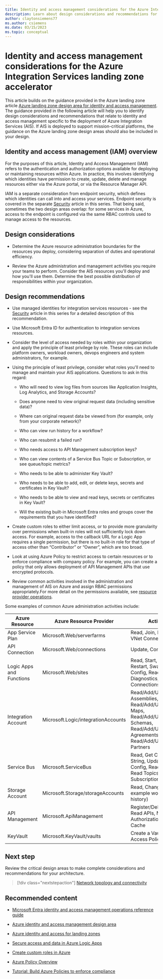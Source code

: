```yaml
---
title: Identity and access management considerations for the Azure Integration Services landing zone accelerator
description: Learn about design considerations and recommendations for identity and access management in the Azure Integration Services landing zone accelerator.
author: claytonsiemens77
ms.author: csiemens
ms.date: 03/15/2023
ms.topic: conceptual
---
```


# Identity and access management considerations for the Azure Integration Services landing zone accelerator

This article builds on the guidance provided in the Azure landing zone article [Azure landing zone design area for identity and access management](/azure/cloud-adoption-framework/ready/landing-zone/design-area/identity-access). The guidance provided in the following article will help you to identify design considerations and recommendations that relate to identity and access management specific to the deployment of Azure Integration Services (AIS). If AIS is deployed to support mission-critical platforms, the guidance on the Azure landing zone design areas should also be included in your design.

## Identity and access management (IAM) overview

For the purposes of this article, Identity and Access Management (IAM) refers to the authentication and authorization options available for deploying or maintaining resources within Azure. In practice, this involves identifying which identities have permission to create, update, delete and manage resources either via the Azure portal, or via the Resource Manager API.

IAM is a separate consideration from  endpoint security, which defines which identities can call into and access your services. Endpoint security is covered in the separate [Security](./security.md) article in this series.  That being said, sometimes the two design areas overlap: for some services in Azure, access to the endpoint is configured via the same RBAC controls used to manage access to the resources.

## Design considerations

- Determine the Azure resource administration boundaries for the resources you deploy, considering separation of duties and operational efficiency.

- Review the Azure administration and management activities you require your teams to perform. Consider the AIS resources you'll deploy and how you'll use them. Determine the best possible distribution of responsibilities within your organization.

## Design recommendations

- Use managed identities for integration services resources - see the [Security](./security.md) article in this series for a detailed description of this recommendation.

- Use Microsoft Entra ID for authentication to integration services resources.

- Consider the level of access needed by roles within your organization and apply the principle of least privilege by role. These roles can include platform owners, workload owners, devops engineers and system administrators, for example.

- Using the principle of least privilege, consider what roles you'll need to manage and maintain your AIS applications.  Questions to ask in this regard:

  - Who will need to view log files from sources like Application Insights, Log Analytics, and Storage Accounts?

  - Does anyone need to view original request data (including sensitive data)?

  - Where can original request data be viewed from (for example, only from your corporate network)?

  - Who can view run history for a workflow?

  - Who can resubmit a failed run?

  - Who needs access to API Management subscription keys?

  - Who can view contents of a Service Bus Topic or Subscription, or see queue/topic metrics?

  - Who needs to be able to administer Key Vault?

  - Who needs to be able to add, edit, or delete keys, secrets and certificates in Key Vault?

  - Who needs to be able to view and read keys, secrets or certificates in Key Vault?

  - Will the existing built-in Microsoft Entra roles and groups cover the requirements that you have identified?

- Create custom roles to either limit access, or to provide more granularity over permissions when built-in roles will not sufficiently lock down access. For example, access to the callback URL for a Logic App requires a single permission, but there is no built-in role for that type of access other than “Contributor” or “Owner”, which are too broad.
  
- Look at using Azure Policy to restrict access to certain resources or to enforce compliance with company policy. For example, you can create a policy that only allows deployment of API Management APIs that use encrypted protocols.

- Review common activities involved in the administration and management of AIS on Azure and assign RBAC permissions appropriately.For more detail on the permissions available, see [resource provider operations](/azure/role-based-access-control/resource-provider-operations).

Some examples of common Azure administration activities include:

| Azure Resource           | Azure Resource Provider             | Activities                                                                                                                                                         |
|--------------------------|-------------------------------------|--------------------------------------------------------------------------------------------------------------------------------------------------------------------|
| App Service Plan         | Microsoft.Web/serverfarms           | Read, Join, Restart, Get VNet Connections                                                                                                                          |
| API Connection           | Microsoft.Web/connections           | Update, Confirm                                                                                                                                                    |
| Logic Apps and Functions | Microsoft.Web/sites                 | Read, Start, Stop, Restart, Swap, Update Config, Read Diagnostics, Get VNet Connections                                                                            |
| Integration Account      | Microsoft.Logic/integrationAccounts | Read/Add/Update/Delete Assemblies, Read/Add/Update/Delete Maps, Read/Add/Update/Delete Schemas, Read/Add/Update/Delete Agreements, Read/Add/Update/Delete Partners |
| Service Bus              | Microsoft.ServiceBus                | Read, Get Connection String, Update DR Config, Read Queues, Read Topics, Read Subscriptions                                                                        |
| Storage Account          | Microsoft.Storage/storageAccounts   | Read, Change (for example workflow run history)                                                                                                                    |
| API Management           | Microsoft.ApiManagement             | Register/Delete a User, Read APIs, Manage Authorizations, Manage Cache                                                                                             |
| KeyVault                 | Microsoft.KeyVault/vaults           | Create a Vault, Edit Access Policies                                                                                                                               |

## Next step

Review the critical design areas to make complete considerations and recommendations for your architecture. 

> [!div class="nextstepaction"]
> [Network topology and connectivity](./network-topology-and-connectivity.md)

## Recommended content

- [Microsoft Entra identity and access management operations reference guide](/entra/architecture/ops-guide-iam)

- [Azure identity and access management design area](/azure/cloud-adoption-framework/ready/landing-zone/design-area/identity-access)

- [Azure identity and access for landing zones](/azure/cloud-adoption-framework/ready/landing-zone/design-area/identity-access-landing-zones?source=recommendations)

- [Secure access and data in Azure Logic Apps](/azure/logic-apps/logic-apps-securing-a-logic-app?tabs=azure-portal)

- [Create custom roles in Azure](/azure/role-based-access-control/custom-roles)

- [Azure Policy Overview](/azure/governance/policy/overview)

- [Tutorial: Build Azure Policies to enforce compliance](/azure/governance/policy/tutorials/create-and-manage)
